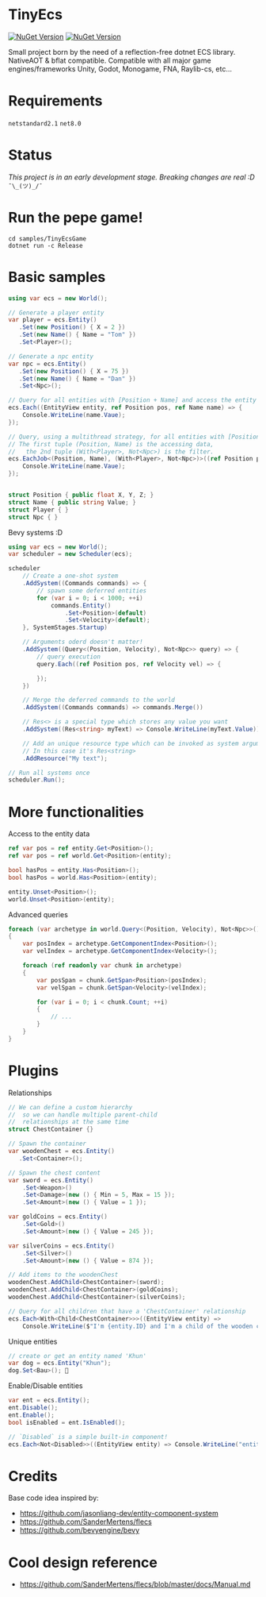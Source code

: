 # TinyEcs

[![NuGet Version](https://img.shields.io/nuget/v/TinyEcs.Main?label=TinyEcs)](https://www.nuget.org/packages/TinyEcs.Main)
[![NuGet Version](https://img.shields.io/nuget/v/TinyEcs.Plugins?label=TinyEcs.Plugins)](https://www.nuget.org/packages/TinyEcs.Plugins)

Small project born by the need of a reflection-free dotnet ECS library.<br>
NativeAOT & bflat compatible.
Compatible with all major game engines/frameworks Unity, Godot, Monogame, FNA, Raylib-cs, etc...

# Requirements

`netstandard2.1` `net8.0`

# Status

<i>This project is in an early development stage. Breaking changes are real :D</i> `¯\_(ツ)_/¯`

# Run the pepe game!

```
cd samples/TinyEcsGame
dotnet run -c Release
```

# Basic samples

```csharp
using var ecs = new World();

// Generate a player entity
var player = ecs.Entity()
   .Set(new Position() { X = 2 })
   .Set(new Name() { Name = "Tom" })
   .Set<Player>();

// Generate a npc entity
var npc = ecs.Entity()
   .Set(new Position() { X = 75 })
   .Set(new Name() { Name = "Dan" })
   .Set<Npc>();

// Query for all entities with [Position + Name] and access the entity associated
ecs.Each((EntityView entity, ref Position pos, ref Name name) => {
    Console.WriteLine(name.Vaue);
});

// Query, using a multithread strategy, for all entities with [Position + Name + Player], without [Npc].
// The first tuple (Position, Name) is the accessing data,
//   the 2nd tuple (With<Player>, Not<Npc>) is the filter.
ecs.EachJob<(Position, Name), (With<Player>, Not<Npc>)>((ref Position pos, ref Name name) => {
    Console.WriteLine(name.Vaue);
});


struct Position { public float X, Y, Z; }
struct Name { public string Value; }
struct Player { }
struct Npc { }
```

Bevy systems :D

```csharp
using var ecs = new World();
var scheduler = new Scheduler(ecs);

scheduler
    // Create a one-shot system
    .AddSystem((Commands commands) => {
        // spawn some deferred entities
        for (var i = 0; i < 1000; ++i)
            commands.Entity()
                .Set<Position>(default)
                .Set<Velocity>(default);
	}, SystemStages.Startup)

    // Arguments oderd doesn't matter!
    .AddSystem((Query<(Position, Velocity), Not<Npc>> query) => {
        // query execution
        query.Each((ref Position pos, ref Velocity vel) => {

        });
    })

    // Merge the deferred commands to the world
    .AddSystem((Commands commands) => commands.Merge())

    // Res<> is a special type which stores any value you want
    .AddSystem((Res<string> myText) => Console.WriteLine(myText.Value))

    // Add an unique resource type which can be invoked as system argument
	// In this case it's Res<string>
    .AddResource("My text");

// Run all systems once
scheduler.Run();
```

# More functionalities

Access to the entity data

```csharp
ref var pos = ref entity.Get<Position>();
ref var pos = ref world.Get<Position>(entity);

bool hasPos = entity.Has<Position>();
bool hasPos = world.Has<Position>(entity);

entity.Unset<Position>();
world.Unset<Position>(entity);
```

Advanced queries

```csharp
foreach (var archetype in world.Query<(Position, Velocity), Not<Npc>>())
{
	var posIndex = archetype.GetComponentIndex<Position>();
	var velIndex = archetype.GetComponentIndex<Velocity>();

	foreach (ref readonly var chunk in archetype)
	{
		var posSpan = chunk.GetSpan<Position>(posIndex);
		var velSpan = chunk.GetSpan<Velocity>(velIndex);

		for (var i = 0; i < chunk.Count; ++i)
		{
			// ...
		}
	}
}
```

# Plugins

Relationships

```csharp
// We can define a custom hierarchy
//  so we can handle multiple parent-child
//  relationships at the same time
struct ChestContainer {}

// Spawn the container
var woodenChest = ecs.Entity()
   .Set<Container>();

// Spawn the chest content
var sword = ecs.Entity()
    .Set<Weapon>()
    .Set<Damage>(new () { Min = 5, Max = 15 });
    .Set<Amount>(new () { Value = 1 });

var goldCoins = ecs.Entity()
    .Set<Gold>()
    .Set<Amount>(new () { Value = 245 });

var silverCoins = ecs.Entity()
    .Set<Silver>()
    .Set<Amount>(new () { Value = 874 });

// Add items to the woodenChest
woodenChest.AddChild<ChestContainer>(sword);
woodenChest.AddChild<ChestContainer>(goldCoins);
woodenChest.AddChild<ChestContainer>(silverCoins);

// Query for all children that have a 'ChestContainer' relationship
ecs.Each<With<Child<ChestContainer>>>((EntityView entity) =>
    Console.WriteLine($"I'm {entity.ID} and I'm a child of the wooden chest!"));
```

Unique entities

```csharp
// create or get an entity named 'Khun'
var dog = ecs.Entity("Khun");
dog.Set<Bau>(); 🐶
```

Enable/Disable entities

```csharp
var ent = ecs.Entity();
ent.Disable();
ent.Enable();
bool isEnabled = ent.IsEnabled();

// `Disabled` is a simple built-in component!
ecs.Each<Not<Disabled>>((EntityView entity) => Console.WriteLine("entity {0}", entity.ID));
```

# Credits

Base code idea inspired by:

-   https://github.com/jasonliang-dev/entity-component-system
-   https://github.com/SanderMertens/flecs
-   https://github.com/bevyengine/bevy

# Cool design reference

-   https://github.com/SanderMertens/flecs/blob/master/docs/Manual.md
